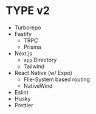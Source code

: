 # TYPE v2

- Turborepo
- Fastify
  - TRPC
  - Prisma
- Next.js
  - `app` Directory
  - Tailwind
- React Native (w/ Expo)
  - File-System based routing
  - NativeWind
- Eslint
- Husky
- Prettier
